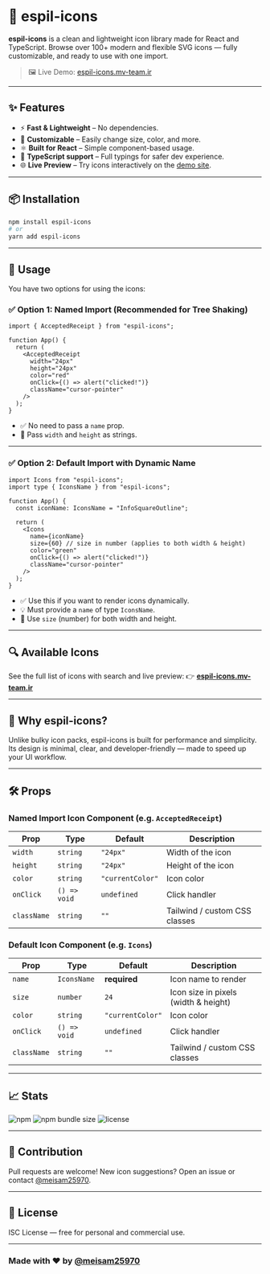 # 🌟 espil-icons

**espil-icons** is a clean and lightweight icon library made for React and TypeScript.
Browse over 100+ modern and flexible SVG icons — fully customizable, and ready to use with one import.

> 🖼️ Live Demo: [espil-icons.mv-team.ir](https://espil-icons.mv-team.ir)

---

## ✨ Features

- ⚡ **Fast & Lightweight** – No dependencies.
- 🎨 **Customizable** – Easily change size, color, and more.
- ⚛️ **Built for React** – Simple component-based usage.
- 🔐 **TypeScript support** – Full typings for safer dev experience.
- 🌐 **Live Preview** – Try icons interactively on the [demo site](https://espil-icons.mv-team.ir).

---

## 📦 Installation

```bash
npm install espil-icons
# or
yarn add espil-icons
```

---

## 🧩 Usage

You have two options for using the icons:

### ✅ Option 1: Named Import (Recommended for Tree Shaking)

```tsx
import { AcceptedReceipt } from "espil-icons";

function App() {
  return (
    <AcceptedReceipt
      width="24px"
      height="24px"
      color="red"
      onClick={() => alert("clicked!")}
      className="cursor-pointer"
    />
  );
}
```

- ✅ No need to pass a `name` prop.
- 🎯 Pass `width` and `height` as strings.

---

### ✅ Option 2: Default Import with Dynamic Name

```tsx
import Icons from "espil-icons";
import type { IconsName } from "espil-icons";

function App() {
  const iconName: IconsName = "InfoSquareOutline";

  return (
    <Icons
      name={iconName}
      size={60} // size in number (applies to both width & height)
      color="green"
      onClick={() => alert("clicked!")}
      className="cursor-pointer"
    />
  );
}
```

- ✅ Use this if you want to render icons dynamically.
- 💡 Must provide a `name` of type `IconsName`.
- 📏 Use `size` (number) for both width and height.

---

## 🔍 Available Icons

See the full list of icons with search and live preview:
👉 **[espil-icons.mv-team.ir](https://espil-icons.mv-team.ir)**

---

## 🧠 Why espil-icons?

Unlike bulky icon packs, espil-icons is built for performance and simplicity.
Its design is minimal, clear, and developer-friendly — made to speed up your UI workflow.

---

## 🛠 Props

### Named Import Icon Component (e.g. `AcceptedReceipt`)

| Prop        | Type         | Default          | Description                   |
| ----------- | ------------ | ---------------- | ----------------------------- |
| `width`     | `string`     | `"24px"`         | Width of the icon             |
| `height`    | `string`     | `"24px"`         | Height of the icon            |
| `color`     | `string`     | `"currentColor"` | Icon color                    |
| `onClick`   | `() => void` | `undefined`      | Click handler                 |
| `className` | `string`     | `""`             | Tailwind / custom CSS classes |

### Default Icon Component (e.g. `Icons`)

| Prop        | Type         | Default          | Description                          |
| ----------- | ------------ | ---------------- | ------------------------------------ |
| `name`      | `IconsName`  | **required**     | Icon name to render                  |
| `size`      | `number`     | `24`             | Icon size in pixels (width & height) |
| `color`     | `string`     | `"currentColor"` | Icon color                           |
| `onClick`   | `() => void` | `undefined`      | Click handler                        |
| `className` | `string`     | `""`             | Tailwind / custom CSS classes        |

---

## 📈 Stats

![npm](https://img.shields.io/npm/v/espil-icons)
![npm bundle size](https://img.shields.io/bundlephobia/minzip/espil-icons)
![license](https://img.shields.io/npm/l/espil-icons)

---

## 📮 Contribution

Pull requests are welcome!
New icon suggestions? Open an issue or contact [@meisam25970](https://npmjs.com/~meisam25970).

---

## 📜 License

ISC License — free for personal and commercial use.

---

### Made with ❤️ by [@meisam25970](https://github.com/meisam25970)
